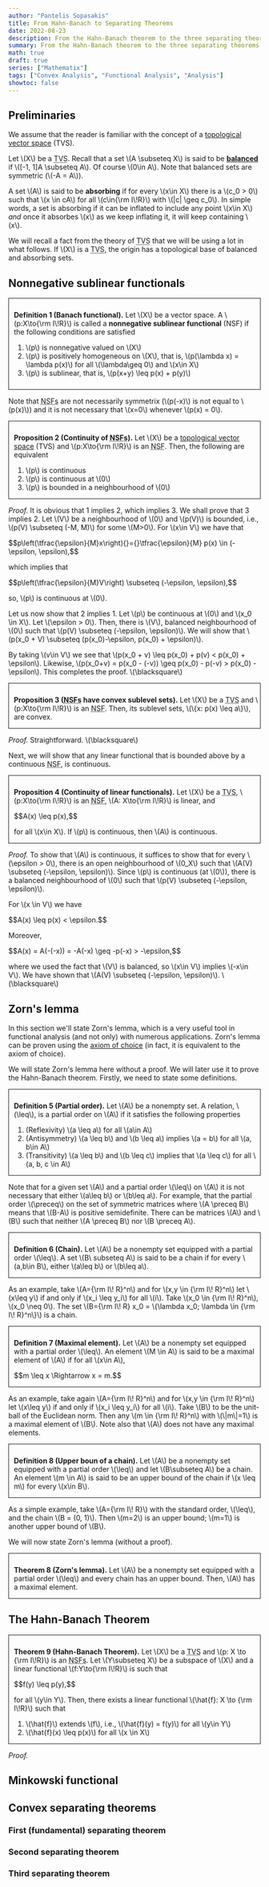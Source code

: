 ```yaml
---
author: "Pantelis Sopasakis"
title: From Hahn-Banach to Separating Theorems
date: 2022-08-23
description: From the Hahn-Banach theorem to the three separating theorems
summary: From the Hahn-Banach theorem to the three separating theorems
math: true
draft: true
series: ["Mathematix"]
tags: ["Convex Analysis", "Functional Analysis", "Analysis"]
showtoc: false
---
```




## Preliminaries

<p>We assume that the reader is familiar with the concept of a <a href="https://en.wikipedia.org/wiki/Topological_vector_space" target="_blank">topological vector space</a> (TVS).</p>

<p>Let \(X\) be a <abbr title="topological vector space">TVS</abbr>. Recall that a set \(A \subseteq X\) is said to be <a href="https://en.wikipedia.org/wiki/Balanced_set" target="_blank"><strong>balanced</strong></a> if \([-1, 1]A \subseteq A\). Of course \(0\in A\). Note that balanced sets are symmetric (\(-A = A\)).</p> 

<p>A set \(A\) is said to be <a><strong>absorbing</strong></a> if for every \(x\in X\) there is a \(c_0 > 0\) such that \(x \in cA\) for all \(c\in{\rm I\!R}\) with \(|c| \geq c_0\). In simple words, a set is absorbing if it can be inflated to include any point \(x\in X\) <em>and</em> once it absorbes \(x\) as we keep inflating it, it will keep containing \(x\).</p>

<p>We will recall a fact from the theory of <abbr title="topological vector space">TVS</abbr> that we will be using a lot in what follows. If \(X\) is a <abbr title="topological vector space">TVS</abbr>, the origin has a topological base of balanced and absorbing sets.</p>


## Nonnegative sublinear functionals

<div style="border-style:solid;border-width:1.5px;padding:10px; margin-bottom: 10px">
<p><strong>Definition 1 (Banach functional).</strong> Let \(X\) be a vector space. A \(p:X\to{\rm I\!R}\) is called a <strong>nonnegative sublinear functional</strong> (NSF) if the following conditions are satisfied</p>
<ol>
    <li>\(p\) is nonnegative valued on \(X\)</li>
    <li>\(p\) is positively homogeneous on \(X\), that is, \(p(\lambda x) = \lambda p(x)\) for all \(\lambda\geq 0\) and \(x\in X\)</li>
    <li>\(p\) is sublinear, that is, \(p(x+y) \leq p(x) + p(y)\)</li>
</ol>
</div>
<p>Note that <abbr title="nonnegative sublinear functionals">NSFs</abbr> are not necessarily symmetrix (\(p(-x)\) is not equal to \(p(x)\)) and it is not necessary that \(x=0\) whenever \(p(x) = 0\).</p>


<div style="border-style:solid;border-width:1.5px;padding: 10px 0px 0px 10px; margin-bottom: 10px">
<p><strong>Proposition 2 (Continuity of <abbr title="nonnegative sublinear functionals">NSFs</abbr>).</strong> Let \(X\) be a <a href="https://en.wikipedia.org/wiki/Topological_vector_space" target="_blank">topological vector space</a> (TVS) and \(p:X\to{\rm I\!R}\) is an <abbr title="nonnegative sublinear functional">NSF</abbr>. Then, the following are equivalent</p>
<ol>
    <li>\(p\) is continuous</li>
    <li>\(p\) is continuous at \(0\)</li>
    <li>\(p\) is bounded in a neighbourhood of \(0\)</li>
</ol>
</div>

<p><em>Proof.</em> It is obvious that 1 implies 2, which implies 3. We shall prove that 3 implies 2. Let \(V\) be a neighbourhood of \(0\) and \(p(V)\) is bounded, i.e., \(p(V) \subseteq (-M, M)\) for some \(M>0\). For \(x\in V\) we have that</p>
<p>$$p\left(\tfrac{\epsilon}{M}x\right){}={}\tfrac{\epsilon}{M} p(x) \in (-\epsilon, \epsilon),$$</p>
<p>which implies that</p>
<p>$$p\left(\tfrac{\epsilon}{M}V\right) \subseteq (-\epsilon, \epsilon),$$</p>
<p>so, \(p\) is continuous at \(0\).</p>

<p>Let us now show that 2 implies 1. Let \(p\) be continuous at \(0\) and \(x_0 \in X\). Let \(\epsilon > 0\). Then, there is \(V\), balanced neighbourhood of \(0\) such that \(p(V) \subseteq (-\epsilon, \epsilon)\). We will show that \(p(x_0 + V) \subseteq (p(x_0)-\epsilon, p(x_0) + \epsilon)\).</p>

<p>By taking \(v\in V\) we see that \(p(x_0 + v) \leq p(x_0) + p(v) < p(x_0) + \epsilon\). Likewise, \(p(x_0+v) = p(x_0 - (-v)) \geq p(x_0) - p(-v) > p(x_0) - \epsilon\). This completes the proof. \(\blacksquare\)</p>


<div style="border-style:solid;border-width:1.5px;padding: 10px 0px 0px 10px; margin-bottom: 10px">
<p><strong>Proposition 3 (<abbr title="nonnegative sublinear functionals">NSFs</abbr> have convex sublevel sets).</strong> Let \(X\) be a <abbr title="topological vector space">TVS</abbr> and \(p:X\to{\rm I\!R}\) is an <abbr title="nonnegative sublinear functional">NSF</abbr>. Then, its sublevel sets, \(\{x: p(x) \leq a\}\), are convex.</p></div>

<p><em>Proof.</em> Straightforward. \(\blacksquare\)</p>

<p>Next, we will show that any linear functional that is bounded above by a continuous <abbr title="nonnegative sublinear functional">NSF</abbr>, is continuous.</p>

<div style="border-style:solid;border-width:1.5px;padding: 10px 0px 0px 10px; margin-bottom: 10px">
<p><strong>Proposition 4 (Continuity of linear functionals).</strong> Let \(X\) be a <abbr title="topological vector space">TVS</abbr>,   \(p:X\to{\rm I\!R}\) is an <abbr title="nonnegative sublinear functional">NSF</abbr>,  \(A: X\to{\rm I\!R}\) is linear, and</p>
<p>$$A(x) \leq p(x),$$</p>
<p>for all \(x\in X\). If \(p\) is continuous, then \(A\) is continuous.</p>
</div>

<p><em>Proof.</em> To show that \(A\) is continuous, it suffices to show that for every \(\epsilon > 0\), there is an open neighbourhood of \(0_X\) such that \(A(V) \subseteq (-\epsilon, \epsilon)\). Since \(p\) is continuous (at \(0\)), there is a balanced neighbourhood of \(0\) such that \(p(V) \subseteq (-\epsilon, \epsilon)\).</p>

<p>For \(x \in V\) we have </p>
<p>$$A(x) \leq p(x) < \epsilon.$$</p>
<p>Moreover,</p>
<p>$$A(x) = A(-(-x)) = -A(-x) \geq -p(-x) > -\epsilon,$$</p>
<p>where we used the fact that \(V\) is balanced, so \(x\in V\) implies \(-x\in V\). We have shown that  \(A(V) \subseteq (-\epsilon, \epsilon)\). \(\blacksquare\)</p>


## Zorn's lemma

<p>In this section we'll state Zorn's lemma, which is a very useful tool in functional analysis (and not only) with numerous applications. Zorn's lemma can be proven using the <a href="https://en.wikipedia.org/wiki/Axiom_of_choice" target="_blank">axiom of choice</a> (in fact, it is equivalent to the axiom of choice).</p>

<p>We will state Zorn's lemma here without a proof. We will later use it to prove the Hahn-Banach theorem. Firstly, we need to state some definitions.</p>

<div style="border-style:solid;border-width:1.5px;padding: 10px 0px 0px 10px; margin-bottom: 10px">
<p><strong>Definition 5 (Partial order).</strong> Let \(A\) be a nonempty set. A relation, \(\leq\), is a partial order on \(A\) if it satisfies the following properties</p>
<ol>
    <li>(Reflexivity) \(a \leq a\) for all \(a\in A\)</li>
    <li>(Antisymmetry) \(a \leq b\) and \(b \leq a\) implies \(a = b\) for all \(a, b\in A\)</li>
    <li>(Transitivity) \(a \leq b\) and \(b \leq c\) implies that \(a \leq c\) for all \(a, b, c \in A\)</li>
</ol>
</div>

<p>Note that for a given set \(A\) and a partial order \(\leq\) on \(A\) it is not necessary that either \(a\leq b\) or \(b\leq a\). For example, that the partial order \(\preceq\) on the set of symmetric matrices where \(A \preceq B\) means that \(B-A\) is positive semidefinite. There can be matrices \(A\) and \(B\) such that neither \(A \preceq B\) nor \(B \preceq A\).</p>

<div style="border-style:solid;border-width:1.5px;padding: 10px 0px 0px 10px; margin-bottom: 10px">
<p><strong>Definition 6 (Chain).</strong> Let \(A\) be a nonempty set equipped with a partial order \(\leq\). A set \(B\ subseteq A\) is said to be a chain if for every \(a,b\in B\), either \(a\leq b\) or \(b\leq a\).</p>
</div>

<p>As an example, take \(A={\rm I\! R}^n\) and for \(x,y \in {\rm I\! R}^n\) let \(x\leq y\) if and only if \(x_i \leq y_i\) for all \(i\). Take \(x_0 \in {\rm I\! R}^n\), \(x_0 \neq 0\). The set \(B={\rm I\! R} x_0 = \{\lambda x_0; \lambda \in {\rm I\! R}^n\}\) is a chain.</p>

<div style="border-style:solid;border-width:1.5px;padding: 10px 0px 0px 10px; margin-bottom: 10px">
<p><strong>Definition 7 (Maximal element).</strong> Let \(A\) be a nonempty set equipped with a partial order \(\leq\). An element \(M \in A\) is said to be a maximal element of \(A\) if for all \(x\in A\),</p>
<p>$$m \leq x \Rightarrow x = m.$$</p>
</div>

<p>As an example, take again \(A={\rm I\! R}^n\) and for \(x,y \in {\rm I\! R}^n\) let \(x\leq y\) if and only if \(x_i \leq y_i\) for all \(i\). Take \(B\) to be the unit-ball of the Euclidean norm. Then any \(m \in {\rm I\! R}^n\) with \(\|m\|=1\) is a maximal element of \(B\). Note also that \(A\) does not have any maximal elements.</p>

<div style="border-style:solid;border-width:1.5px;padding: 10px 0px 0px 10px; margin-bottom: 10px">
<p><strong>Definition 8 (Upper boun of a chain).</strong> Let \(A\) be a nonempty set equipped with a partial order \(\leq\) and let \(B\subseteq A\) be a chain. An element \(m \in A\) is said to be an upper bound of the chain if \(x \leq m\) for every \(x\in B\).</p>
</div>

<p>As a simple example, take \(A={\rm I\! R}\) with the standard order, \(\leq\), and the chain \(B = (0, 1)\). Then \(m=2\) is an upper bound; \(m=1\) is another upper bound of \(B\).</p>

<p>We will now state Zorn's lemma (without a proof).</p>

<div style="border-style:solid;border-width:1.5px;padding: 10px 0px 0px 10px; margin-bottom: 10px">
<p><strong>Theorem 8 (Zorn's lemma).</strong> Let \(A\) be a nonempty set equipped with a partial order \(\leq\) and every chain has an upper bound. Then, \(A\) has a maximal element.</p>
</div>






## The Hahn-Banach Theorem

<div style="border-style:solid;border-width:1.5px;padding: 10px 0px 0px 10px; margin-bottom: 10px">
<p><strong>Theorem 9 (Hahn-Banach Theorem).</strong> Let \(X\) be a <abbr title="topological vector space">TVS</abbr> and \(p: X \to {\rm I\!R}\) is an <abbr title="nonnegative sublinear functionals">NSFs</abbr>. Let \(Y\subseteq X\) be a subspace of \(X\) and a linear functional \(f:Y\to{\rm I\!R}\) is such that </p>
<p>$$f(y) \leq p(y),$$</p>
<p>for all \(y\in Y\). Then, there exists a linear functional \(\hat{f}: X \to {\rm I\!R}\) such that</p>
<ol>
    <li>\(\hat{f}\) extends \(f\), i.e., \(\hat{f}(y) = f(y)\) for all \(y\in Y\)</li>
    <li>\(\hat{f}(x) \leq p(x)\) for all \(x \in X\)</li>
</ol>
</div>

<p><em>Proof.</em> </p>


<p></p>
<p></p>
<p></p>
<p></p>
<p></p>
<p></p>
<p></p>
<p></p>
<p></p>
<p></p>
<p></p>
<p></p>
<p></p>
<p></p>
<p></p>
<p></p>
<p></p>
<p></p>
<p></p>
<p></p>

## Minkowski functional

## Convex separating theorems 

### First (fundamental) separating theorem

### Second separating theorem

### Third separating theorem
